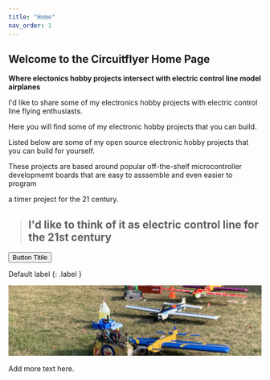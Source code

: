 ```yaml
---
title: "Home"
nav_order: 1
---
```


## Welcome to the Circuitflyer Home Page

**Where electonics hobby projects intersect with electric control line model airplanes**

I'd like to share some of my electronics hobby projects with electric control line flying enthusiasts.

Here you will find some of my electronic hobby projects that you can build.

Listed below are some of my open source electronic hobby projects that you can build for yourself.

These projects are based around popular off-the-shelf microcontroller developmemt boards that are easy to asssemble and even easier to program

a timer project for the 21 century.

> ## I'd like to think of it as **electric control line for the 21st century**
 
 <button type="button" name="button" class="btn">Button Titile</button>
 
Default label
{: .label }

 
![](/assets/images/2276.jpeg)

Add more text here.

